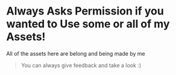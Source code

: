 # Always Asks Permission if you wanted to Use some or all of my Assets!
All of the assets here are belong and being made by me

> You can always give feedback and take a look :)